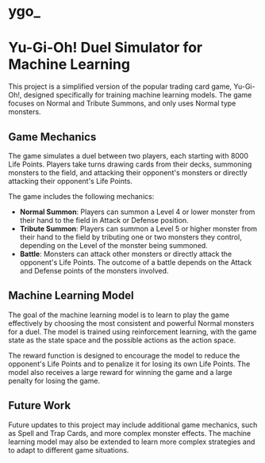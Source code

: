 # ygo_
# Yu-Gi-Oh! Duel Simulator for Machine Learning
This project is a simplified version of the popular trading card game, Yu-Gi-Oh!, designed specifically for training machine learning models. The game focuses on Normal and Tribute Summons, and only uses Normal type monsters.

## Game Mechanics
The game simulates a duel between two players, each starting with 8000 Life Points. Players take turns drawing cards from their decks, summoning monsters to the field, and attacking their opponent's monsters or directly attacking their opponent's Life Points.

The game includes the following mechanics:

- **Normal Summon**: Players can summon a Level 4 or lower monster from their hand to the field in Attack or Defense position.
- **Tribute Summon**: Players can summon a Level 5 or higher monster from their hand to the field by tributing one or two monsters they control, depending on the Level of the monster being summoned.
- **Battle**: Monsters can attack other monsters or directly attack the opponent's Life Points. The outcome of a battle depends on the Attack and Defense points of the monsters involved.

## Machine Learning Model
The goal of the machine learning model is to learn to play the game effectively by choosing the most consistent and powerful Normal monsters for a duel. The model is trained using reinforcement learning, with the game state as the state space and the possible actions as the action space.

The reward function is designed to encourage the model to reduce the opponent's Life Points and to penalize it for losing its own Life Points. The model also receives a large reward for winning the game and a large penalty for losing the game.

## Future Work
Future updates to this project may include additional game mechanics, such as Spell and Trap Cards, and more complex monster effects. The machine learning model may also be extended to learn more complex strategies and to adapt to different game situations.
